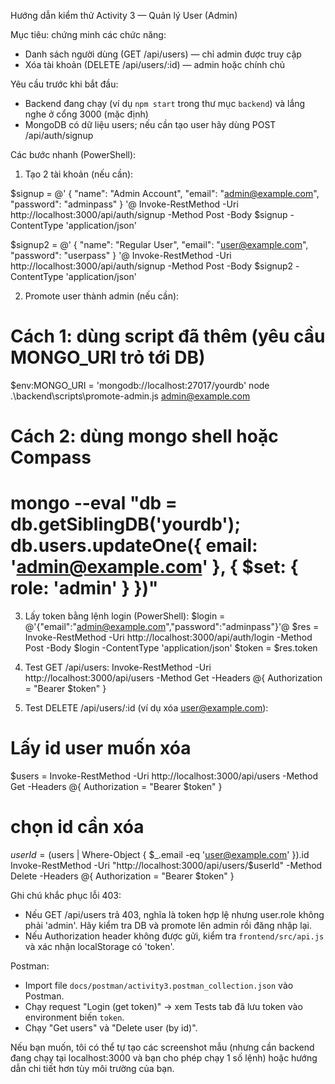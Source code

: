 Hướng dẫn kiểm thử Activity 3 — Quản lý User (Admin)

Mục tiêu: chứng minh các chức năng:
- Danh sách người dùng (GET /api/users) — chỉ admin được truy cập
- Xóa tài khoản (DELETE /api/users/:id) — admin hoặc chính chủ

Yêu cầu trước khi bắt đầu:
- Backend đang chạy (ví dụ `npm start` trong thư mục `backend`) và lắng nghe ở cổng 3000 (mặc định)
- MongoDB có dữ liệu users; nếu cần tạo user hãy dùng POST /api/auth/signup

Các bước nhanh (PowerShell):

1) Tạo 2 tài khoản (nếu cần):

$signup = @'
{
  "name": "Admin Account",
  "email": "admin@example.com",
  "password": "adminpass"
}
'@
Invoke-RestMethod -Uri http://localhost:3000/api/auth/signup -Method Post -Body $signup -ContentType 'application/json'

$signup2 = @'
{
  "name": "Regular User",
  "email": "user@example.com",
  "password": "userpass"
}
'@
Invoke-RestMethod -Uri http://localhost:3000/api/auth/signup -Method Post -Body $signup2 -ContentType 'application/json'

2) Promote user thành admin (nếu cần):

# Cách 1: dùng script đã thêm (yêu cầu MONGO_URI trỏ tới DB)
$env:MONGO_URI = 'mongodb://localhost:27017/yourdb'
node .\backend\scripts\promote-admin.js admin@example.com

# Cách 2: dùng mongo shell hoặc Compass
# mongo --eval "db = db.getSiblingDB('yourdb'); db.users.updateOne({ email: 'admin@example.com' }, { $set: { role: 'admin' } })"

3) Lấy token bằng lệnh login (PowerShell):
$login = @'{"email":"admin@example.com","password":"adminpass"}'@
$res = Invoke-RestMethod -Uri http://localhost:3000/api/auth/login -Method Post -Body $login -ContentType 'application/json'
$token = $res.token

4) Test GET /api/users:
Invoke-RestMethod -Uri http://localhost:3000/api/users -Method Get -Headers @{ Authorization = "Bearer $token" }

5) Test DELETE /api/users/:id (ví dụ xóa user@example.com):
# Lấy id user muốn xóa
$users = Invoke-RestMethod -Uri http://localhost:3000/api/users -Method Get -Headers @{ Authorization = "Bearer $token" }
# chọn id cần xóa
$userId = ($users | Where-Object { $_.email -eq 'user@example.com' }).id
Invoke-RestMethod -Uri "http://localhost:3000/api/users/$userId" -Method Delete -Headers @{ Authorization = "Bearer $token" }

Ghi chú khắc phục lỗi 403:
- Nếu GET /api/users trả 403, nghĩa là token hợp lệ nhưng user.role không phải 'admin'. Hãy kiểm tra DB và promote lên admin rồi đăng nhập lại.
- Nếu Authorization header không được gửi, kiểm tra `frontend/src/api.js` và xác nhận localStorage có 'token'.

Postman:
- Import file `docs/postman/activity3.postman_collection.json` vào Postman.
- Chạy request "Login (get token)" -> xem Tests tab đã lưu token vào environment biến `token`.
- Chạy "Get users" và "Delete user (by id)".

Nếu bạn muốn, tôi có thể tự tạo các screenshot mẫu (nhưng cần backend đang chạy tại localhost:3000 và bạn cho phép chạy 1 số lệnh) hoặc hướng dẫn chi tiết hơn tùy môi trường của bạn.
